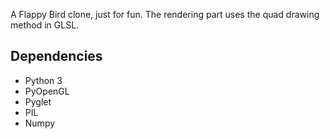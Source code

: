 A Flappy Bird clone, just for fun. The rendering part uses the quad drawing method in GLSL.

Dependencies
------------
* Python 3
* PyOpenGL
* Pyglet
* PIL
* Numpy
